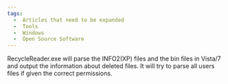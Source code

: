 ```yaml
---
tags:
  -  Articles that need to be expanded
  -  Tools
  -  Windows
  -  Open Source Software
---
```

RecycleReader.exe will parse the INFO2(XP) files and the bin files in
Vista/7 and output the information about deleted files. It will try to
parse all users files if given the correct permissions.